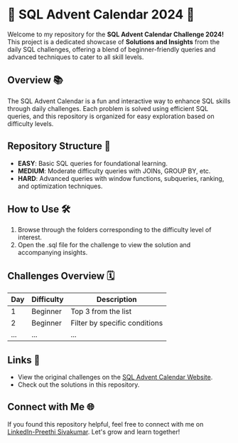 # 🎄 SQL Advent Calendar 2024 🎄
Welcome to my repository for the **SQL Advent Calendar Challenge 2024!** This project is a dedicated showcase of **Solutions and Insights** from the daily SQL challenges, offering a blend of beginner-friendly queries and advanced techniques to cater to all skill levels.

## Overview 📚
The SQL Advent Calendar is a fun and interactive way to enhance SQL skills through daily challenges. Each problem is solved using efficient SQL queries, and this repository is organized for easy exploration based on difficulty levels.

## Repository Structure 📂
- **EASY**: Basic SQL queries for foundational learning.
- **MEDIUM**: Moderate difficulty queries with JOINs, GROUP BY, etc.
- **HARD**: Advanced queries with window functions, subqueries, ranking, and optimization techniques.

## How to Use 🛠
1. Browse through the folders corresponding to the difficulty level of interest.
2. Open the .sql file for the challenge to view the solution and accompanying insights.

## Challenges Overview 🗓
| Day | Difficulty | Description                   |
|-----|------------|-------------------------------|
| 1   | Beginner   | Top 3 from the list           |
| 2   | Beginner   | Filter by specific conditions |
| ... | ...        | ...                           |

## Links 🔗 
- View the original challenges on the [SQL Advent Calendar Website](https://www.sqlcalendar.com/app/advent-calendar).
- Check out the solutions in this repository.

## Connect with Me 🌐
If you found this repository helpful, feel free to connect with me on [LinkedIn-Preethi Sivakumar](https://www.linkedin.com/in/preethisivakumar196?utm_source=share&utm_campaign=share_via&utm_content=profile&utm_medium=ios_app). Let's grow and learn together!
